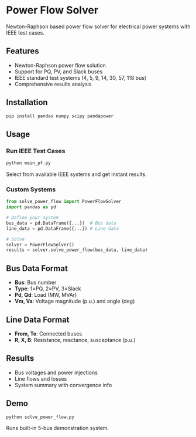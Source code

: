 # Power Flow Solver

Newton-Raphson based power flow solver for electrical power systems with IEEE test cases.

## Features

- Newton-Raphson power flow solution
- Support for PQ, PV, and Slack buses
- IEEE standard test systems (4, 5, 9, 14, 30, 57, 118 bus)
- Comprehensive results analysis

## Installation

```bash
pip install pandas numpy scipy pandapower
```

## Usage

### Run IEEE Test Cases
```bash
python main_pf.py
```
Select from available IEEE systems and get instant results.

### Custom Systems
```python
from solve_power_flow import PowerFlowSolver
import pandas as pd

# Define your system
bus_data = pd.DataFrame({...})  # Bus data
line_data = pd.DataFrame({...}) # Line data

# Solve
solver = PowerFlowSolver()
results = solver.solve_power_flow(bus_data, line_data)
```

## Bus Data Format
- **Bus**: Bus number
- **Type**: 1=PQ, 2=PV, 3=Slack
- **Pd, Qd**: Load (MW, MVAr)
- **Vm, Va**: Voltage magnitude (p.u.) and angle (deg)

## Line Data Format
- **From, To**: Connected buses
- **R, X, B**: Resistance, reactance, susceptance (p.u.)

## Results
- Bus voltages and power injections
- Line flows and losses
- System summary with convergence info

## Demo
```bash
python solve_power_flow.py
```
Runs built-in 5-bus demonstration system.
